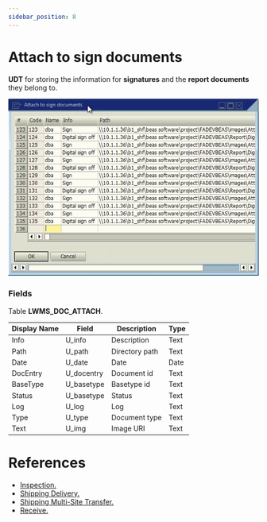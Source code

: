 ```yaml
---
sidebar_position: 8
---
```


# Attach to sign documents

**UDT** for storing the information for **signatures** and the **report documents** they belong to.

![LWMS_BINLOCATION screen](./img-carrier/lwms_doc_attach_screen.png)

### Fields

Table **LWMS_DOC_ATTACH**.

| Display Name | Field | Description | Type |
| --- | --- | --- | --- |
| Info | U_info | Description | Text |
| Path | U_path | Directory path | Text |
| Date | U_date | Date | Date |
| DocEntry | U_docentry | Document id | Text |
| BaseType | U_basetype | Basetype id | Text |
| Status | U_basetype | Status | Text |
| Log | U_log | Log | Text |
| Type | U_type | Document type | Text |
| Text | U_img | Image URI | Text |

# References

- [Inspection.](/docs/apps/inspection)
- [Shipping Delivery.](/docs/apps/shipping_delivery)
- [Shipping Multi-Site Transfer.](/docs/apps/shipping_multi_site_transfer)
- [Receive.](/docs/apps/receive)
